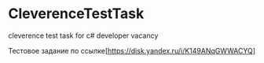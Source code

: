 # CleverenceTestTask
cleverence test task for c# developer vacancy

Тестовое задание по ссылке[https://disk.yandex.ru/i/K149ANqGWWACYQ]
